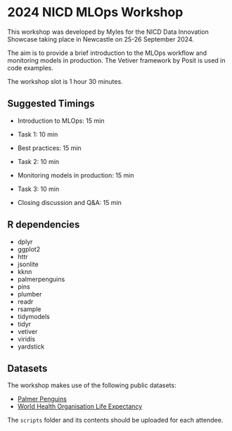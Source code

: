# 2024 NICD MLOps Workshop

This workshop was developed by Myles for the NICD Data Innovation Showcase taking place in Newcastle on 25-26 September 2024.

The aim is to provide a brief introduction to the MLOps workflow and monitoring models in production. The Vetiver framework by Posit is used in code examples.

The workshop slot is 1 hour 30 minutes.

## Suggested Timings

* Introduction to MLOps: 15 min

* Task 1: 10 min

* Best practices: 15 min

* Task 2: 10 min

* Monitoring models in production: 15 min

* Task 3: 10 min

* Closing discussion and Q&A: 15 min

## R dependencies

- dplyr
- ggplot2
- httr
- jsonlite
- kknn
- palmerpenguins
- pins
- plumber
- readr
- rsample
- tidymodels
- tidyr
- vetiver
- viridis
- yardstick

## Datasets

The workshop makes use of the following public datasets:

- [Palmer Penguins](https://allisonhorst.github.io/palmerpenguins/)
- [World Health Organisation Life Expectancy](https://www.kaggle.com/datasets/kumarajarshi/life-expectancy-who/data)

The `scripts` folder and its contents should be uploaded for each attendee.
